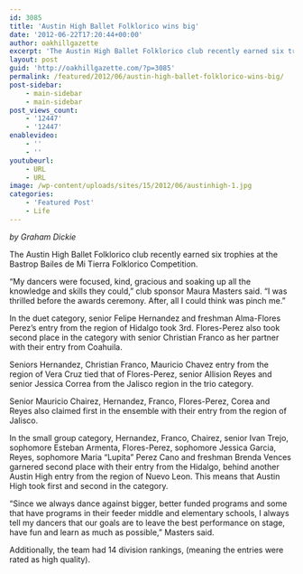 ```yaml
---
id: 3085
title: 'Austin High Ballet Folklorico wins big'
date: '2012-06-22T17:20:44+00:00'
author: oakhillgazette
excerpt: 'The Austin High Ballet Folklorico club recently earned six trophies at the Bastrop Bailes de Mi Tierra Folklorico Competition. "My dancers were focused, kind, gracious and soaking up all the knowledge and skills they could," club sponsor Maura Masters said. "I was thrilled before the awards ceremony. After, all I could think was pinch me."'
layout: post
guid: 'http://oakhillgazette.com/?p=3085'
permalink: /featured/2012/06/austin-high-ballet-folklorico-wins-big/
post-sidebar:
    - main-sidebar
    - main-sidebar
post_views_count:
    - '12447'
    - '12447'
enablevideo:
    - ''
    - ''
youtubeurl:
    - URL
    - URL
image: /wp-content/uploads/sites/15/2012/06/austinhigh-1.jpg
categories:
    - 'Featured Post'
    - Life
---
```


*by Graham Dickie*

The Austin High Ballet Folklorico club recently earned six trophies at the Bastrop Bailes de Mi Tierra Folklorico Competition.

“My dancers were focused, kind, gracious and soaking up all the knowledge and skills they could,” club sponsor Maura Masters said. “I was thrilled before the awards ceremony. After, all I could think was pinch me.”

In the duet category, senior Felipe Hernandez and freshman Alma-Flores Perez’s entry from the region of Hidalgo took 3rd. Flores-Perez also took second place in the category with senior Christian Franco as her partner with their entry from Coahuila.

Seniors Hernandez, Christian Franco, Mauricio Chavez entry from the region of Vera Cruz tied that of Flores-Perez, senior Allision Reyes and senior Jessica Correa from the Jalisco region in the trio category.

Senior Mauricio Chairez, Hernandez, Franco, Flores-Perez, Corea and Reyes also claimed first in the ensemble with their entry from the region of Jalisco.

In the small group category, Hernandez, Franco, Chairez, senior Ivan Trejo, sophomore Esteban Armenta, Flores-Perez, sophomore Jessica Garcia, Reyes, sophomore Maria “Lupita” Perez Cano and freshman Brenda Vences garnered second place with their entry from the Hidalgo, behind another Austin High entry from the region of Nuevo Leon. This means that Austin High took first and second in the category.

“Since we always dance against bigger, better funded programs and some that have programs in their feeder middle and elementary schools, I always tell my dancers that our goals are to leave the best performance on stage, have fun and learn as much as possible,” Masters said.

Additionally, the team had 14 division rankings, (meaning the entries were rated as high quality).